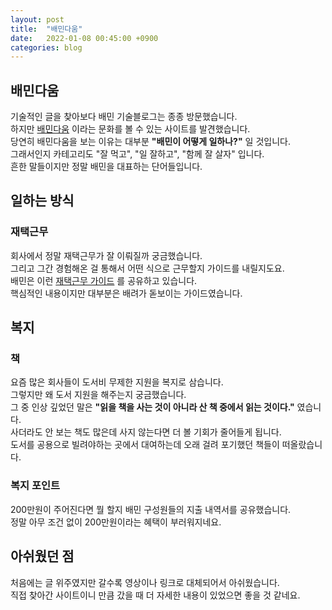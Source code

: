 ```yaml
---
layout: post
title:  "배민다움"
date:   2022-01-08 00:45:00 +0900
categories: blog
---
```


## 배민다움
기술적인 글을 찾아보다 배민 기술블로그는 종종 방문했습니다.  
하지만 [배민다움](https://story.baemin.com/) 이라는 문화를 볼 수 있는 사이트를 발견했습니다.  
당연히 배민다움을 보는 이유는 대부분 **"배민이 어떻게 일하나?"** 일 것입니다.  
그래서인지 카테고리도 "잘 먹고", "일 잘하고", "함께 잘 살자" 입니다.    
흔한 말들이지만 정말 배민을 대표하는 단어들입니다.  

## 일하는 방식

### 재택근무
회사에서 정말 재택근무가 잘 이뤄질까 궁금했습니다.  
그리고 그간 경험해온 걸 통해서 어떤 식으로 근무할지 가이드를 내릴지도요.  
배민은 이런 [재택근무 가이드](https://woowahan.oopy.io/7c77ab61-aa66-4be4-b403-6f0f77ba472f) 를 공유하고 있습니다.   
핵심적인 내용이지만 대부분은 배려가 돋보이는 가이드였습니다.  

## 복지

### 책
요즘 많은 회사들이 도서비 무제한 지원을 복지로 삼습니다.  
그렇지만 왜 도서 지원을 해주는지 궁금했습니다.  
그 중 인상 깊었던 말은 **"읽을 책을 사는 것이 아니라 산 책 중에서 읽는 것이다."** 였습니다.  
사더라도 안 보는 책도 많은데 사지 않는다면 더 볼 기회가 줄어들게 됩니다.  
도서를 공용으로 빌려야하는 곳에서 대여하는데 오래 걸려 포기했던 책들이 떠올랐습니다.

### 복지 포인트
200만원이 주어진다면 뭘 할지 배민 구성원들의 지출 내역서를 공유했습니다.  
정말 아무 조건 없이 200만원이라는 혜택이 부러워지네요.

## 아쉬웠던 점
처음에는 글 위주였지만 갈수록 영상이나 링크로 대체되어서 아쉬웠습니다.  
직접 찾아간 사이트이니 만큼 갔을 때 더 자세한 내용이 있었으면 좋을 것 같네요.